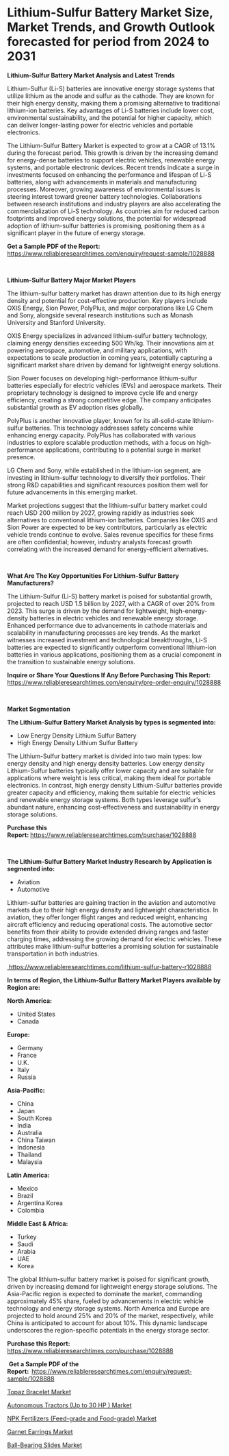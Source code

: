 <p><h1>Lithium-Sulfur Battery Market Size, Market Trends, and Growth Outlook forecasted for period from 2024 to 2031</h1></p><p><strong>Lithium-Sulfur Battery Market Analysis and Latest Trends</strong></p>
<p><p>Lithium-Sulfur (Li-S) batteries are innovative energy storage systems that utilize lithium as the anode and sulfur as the cathode. They are known for their high energy density, making them a promising alternative to traditional lithium-ion batteries. Key advantages of Li-S batteries include lower cost, environmental sustainability, and the potential for higher capacity, which can deliver longer-lasting power for electric vehicles and portable electronics.</p><p>The Lithium-Sulfur Battery Market is expected to grow at a CAGR of 13.1% during the forecast period. This growth is driven by the increasing demand for energy-dense batteries to support electric vehicles, renewable energy systems, and portable electronic devices. Recent trends indicate a surge in investments focused on enhancing the performance and lifespan of Li-S batteries, along with advancements in materials and manufacturing processes. Moreover, growing awareness of environmental issues is steering interest toward greener battery technologies. Collaborations between research institutions and industry players are also accelerating the commercialization of Li-S technology. As countries aim for reduced carbon footprints and improved energy solutions, the potential for widespread adoption of lithium-sulfur batteries is promising, positioning them as a significant player in the future of energy storage.</p></p>
<p><strong>Get a Sample PDF of the Report:&nbsp;</strong> <a href="https://www.reliableresearchtimes.com/enquiry/request-sample/1028888?utm_campaign=1835&utm_medium=2&utm_source=Github&utm_content=ia&utm_term=03122024&utm_id=lithium-sulfur-battery">https://www.reliableresearchtimes.com/enquiry/request-sample/1028888</a></p>
<p>&nbsp;</p>
<p><strong>Lithium-Sulfur Battery Major Market Players</strong></p>
<p><p>The lithium-sulfur battery market has drawn attention due to its high energy density and potential for cost-effective production. Key players include OXIS Energy, Sion Power, PolyPlus, and major corporations like LG Chem and Sony, alongside several research institutions such as Monash University and Stanford University.</p><p>OXIS Energy specializes in advanced lithium-sulfur battery technology, claiming energy densities exceeding 500 Wh/kg. Their innovations aim at powering aerospace, automotive, and military applications, with expectations to scale production in coming years, potentially capturing a significant market share driven by demand for lightweight energy solutions.</p><p>Sion Power focuses on developing high-performance lithium-sulfur batteries especially for electric vehicles (EVs) and aerospace markets. Their proprietary technology is designed to improve cycle life and energy efficiency, creating a strong competitive edge. The company anticipates substantial growth as EV adoption rises globally.</p><p>PolyPlus is another innovative player, known for its all-solid-state lithium-sulfur batteries. This technology addresses safety concerns while enhancing energy capacity. PolyPlus has collaborated with various industries to explore scalable production methods, with a focus on high-performance applications, contributing to a potential surge in market presence.</p><p>LG Chem and Sony, while established in the lithium-ion segment, are investing in lithium-sulfur technology to diversify their portfolios. Their strong R&D capabilities and significant resources position them well for future advancements in this emerging market.</p><p>Market projections suggest that the lithium-sulfur battery market could reach USD 200 million by 2027, growing rapidly as industries seek alternatives to conventional lithium-ion batteries. Companies like OXIS and Sion Power are expected to be key contributors, particularly as electric vehicle trends continue to evolve. Sales revenue specifics for these firms are often confidential; however, industry analysts forecast growth correlating with the increased demand for energy-efficient alternatives.</p></p>
<p>&nbsp;</p>
<p><strong>What Are The Key Opportunities For Lithium-Sulfur Battery Manufacturers?</strong></p>
<p><p>The Lithium-Sulfur (Li-S) battery market is poised for substantial growth, projected to reach USD 1.5 billion by 2027, with a CAGR of over 20% from 2023. This surge is driven by the demand for lightweight, high-energy-density batteries in electric vehicles and renewable energy storage. Enhanced performance due to advancements in cathode materials and scalability in manufacturing processes are key trends. As the market witnesses increased investment and technological breakthroughs, Li-S batteries are expected to significantly outperform conventional lithium-ion batteries in various applications, positioning them as a crucial component in the transition to sustainable energy solutions.</p></p>
<p><strong>Inquire or Share Your Questions If Any Before Purchasing This Report:</strong> <a href="https://www.reliableresearchtimes.com/enquiry/pre-order-enquiry/1028888?utm_campaign=1835&utm_medium=2&utm_source=Github&utm_content=ia&utm_term=03122024&utm_id=lithium-sulfur-battery">https://www.reliableresearchtimes.com/enquiry/pre-order-enquiry/1028888</a></p>
<p>&nbsp;</p>
<p><strong>Market Segmentation</strong></p>
<p><strong>The Lithium-Sulfur Battery Market Analysis by types is segmented into:</strong></p>
<p><ul><li>Low Energy Density Lithium Sulfur Battery</li><li>High Energy Density Lithium Sulfur Battery</li></ul></p>
<p><p>The Lithium-Sulfur battery market is divided into two main types: low energy density and high energy density batteries. Low energy density Lithium-Sulfur batteries typically offer lower capacity and are suitable for applications where weight is less critical, making them ideal for portable electronics. In contrast, high energy density Lithium-Sulfur batteries provide greater capacity and efficiency, making them suitable for electric vehicles and renewable energy storage systems. Both types leverage sulfur's abundant nature, enhancing cost-effectiveness and sustainability in energy storage solutions.</p></p>
<p><strong>Purchase this Report:&nbsp;</strong><a href="https://www.reliableresearchtimes.com/purchase/1028888?utm_campaign=1835&utm_medium=2&utm_source=Github&utm_content=ia&utm_term=03122024&utm_id=lithium-sulfur-battery">https://www.reliableresearchtimes.com/purchase/1028888</a></p>
<p>&nbsp;</p>
<p><strong>The Lithium-Sulfur Battery Market Industry Research by Application is segmented into:</strong></p>
<p><ul><li>Aviation</li><li>Automotive</li></ul></p>
<p><p>Lithium-sulfur batteries are gaining traction in the aviation and automotive markets due to their high energy density and lightweight characteristics. In aviation, they offer longer flight ranges and reduced weight, enhancing aircraft efficiency and reducing operational costs. The automotive sector benefits from their ability to provide extended driving ranges and faster charging times, addressing the growing demand for electric vehicles. These attributes make lithium-sulfur batteries a promising solution for sustainable transportation in both industries.</p></p>
<p><a href="https://www.reliableresearchtimes.com/lithium-sulfur-battery-r1028888?utm_campaign=1835&utm_medium=2&utm_source=Github&utm_content=ia&utm_term=03122024&utm_id=lithium-sulfur-battery">&nbsp;https://www.reliableresearchtimes.com/lithium-sulfur-battery-r1028888</a></p>
<p><strong>In terms of Region, the Lithium-Sulfur Battery Market Players available by Region are:</strong></p>
<p>
    <p> <strong> North America: </strong>
        <ul>
            <li>United States</li>
            <li>Canada</li>
        </ul>
        </p> 
    <p> <strong> Europe: </strong>
        <ul>
            <li>Germany</li>
            <li>France</li>
            <li>U.K.</li>
            <li>Italy</li>
            <li>Russia</li>
        </ul>
        </p> 
    <p> <strong> Asia-Pacific: </strong>
        <ul>
            <li>China</li>
            <li>Japan</li>
            <li>South Korea</li>
            <li>India</li>
            <li>Australia</li>
            <li>China Taiwan</li>
            <li>Indonesia</li>
            <li>Thailand</li>
            <li>Malaysia</li>
        </ul>
        </p> 
    <p> <strong> Latin America: </strong>
        <ul>
            <li>Mexico</li>
            <li>Brazil</li>
            <li>Argentina Korea</li>
            <li>Colombia</li>
        </ul>
        </p> 
    <p> <strong> Middle East & Africa: </strong>
        <ul>
            <li>Turkey</li>
            <li>Saudi</li>
            <li>Arabia</li>
            <li>UAE</li>
            <li>Korea</li>
        </ul>
    </p>
    </p>
<p><p>The global lithium-sulfur battery market is poised for significant growth, driven by increasing demand for lightweight energy storage solutions. The Asia-Pacific region is expected to dominate the market, commanding approximately 45% share, fueled by advancements in electric vehicle technology and energy storage systems. North America and Europe are projected to hold around 25% and 20% of the market, respectively, while China is anticipated to account for about 10%. This dynamic landscape underscores the region-specific potentials in the energy storage sector.</p></p>
<p><strong>Purchase this Report: </strong><a href="https://www.reliableresearchtimes.com/purchase/1028888?utm_campaign=1835&utm_medium=2&utm_source=Github&utm_content=ia&utm_term=03122024&utm_id=lithium-sulfur-battery">https://www.reliableresearchtimes.com/purchase/1028888</a></p>
<p>&nbsp;<strong>Get a Sample PDF of the Report:&nbsp;&nbsp;</strong><a href="https://www.reliableresearchtimes.com/enquiry/request-sample/1028888?utm_campaign=1835&utm_medium=2&utm_source=Github&utm_content=ia&utm_term=03122024&utm_id=lithium-sulfur-battery">https://www.reliableresearchtimes.com/enquiry/request-sample/1028888</a></p>
<p><strong></strong></p>
<p><p><a href="https://www.linkedin.com/pulse/analyzing-global-topaz-bracelet-market-growth-prospects-vctde?utm_campaign=1835&utm_medium=2&utm_source=Github&utm_content=ia&utm_term=03122024&utm_id=lithium-sulfur-battery">Topaz Bracelet Market</a></p><p><a href="https://issuu.com/reportprime-2/docs/autonomous-tractors-up-to-30-hp-market-size-2030.p?utm_campaign=1835&utm_medium=2&utm_source=Github&utm_content=ia&utm_term=03122024&utm_id=lithium-sulfur-battery">Autonomous Tractors (Up to 30 HP ) Market</a></p><p><a href="https://issuu.com/reportprime-2/docs/npk-fertilizers-feed-grade-and-food-grade-market-s?utm_campaign=1835&utm_medium=2&utm_source=Github&utm_content=ia&utm_term=03122024&utm_id=lithium-sulfur-battery">NPK Fertilizers (Feed-grade and Food-grade) Market</a></p><p><a href="https://www.linkedin.com/pulse/strategic-market-insights-global-garnet-earrings-2w9ne?utm_campaign=1835&utm_medium=2&utm_source=Github&utm_content=ia&utm_term=03122024&utm_id=lithium-sulfur-battery">Garnet Earrings Market</a></p><p><a href="https://github.com/marlanamarvn/Market-Research-Report-List-1/blob/main/ball-bearing-slides-market.md?utm_campaign=1835&utm_medium=2&utm_source=Github&utm_content=ia&utm_term=03122024&utm_id=lithium-sulfur-battery">Ball-Bearing Slides Market</a></p></p>